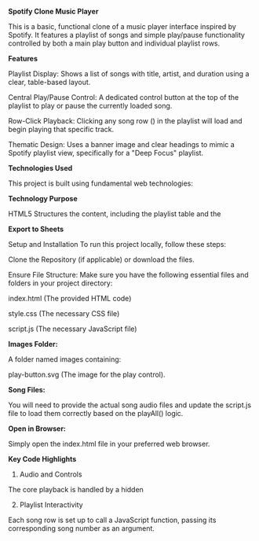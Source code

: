 **Spotify Clone Music Player** 

This is a basic, functional clone of a music player interface inspired by Spotify. It features a playlist of songs and simple play/pause functionality controlled by both a main play button and individual playlist rows.

**Features**

Playlist Display: Shows a list of songs with title, artist, and duration using a clear, table-based layout.

Central Play/Pause Control: A dedicated control button at the top of the playlist to play or pause the currently loaded song.

Row-Click Playback: Clicking any song row (<tr>) in the playlist will load and begin playing that specific track.

Thematic Design: Uses a banner image and clear headings to mimic a Spotify playlist view, specifically for a "Deep Focus" playlist.

**Technologies Used**

This project is built using fundamental web technologies:

**Technology	Purpose**

HTML5	Structures the content, including the playlist table and the <audio> element for playback.
CSS3	Handles the styling (referenced by style.css) to create the visual layout and resemblance to the Spotify interface.
JavaScript	Provides the interactive functionality for music playback, including the playaudio() and playAll(index) functions.

**Export to Sheets**

Setup and Installation 
To run this project locally, follow these steps:

Clone the Repository (if applicable) or download the files.

Ensure File Structure: Make sure you have the following essential files and folders in your project directory:

index.html (The provided HTML code)

style.css (The necessary CSS file)

script.js (The necessary JavaScript file)

**Images Folder:**

A folder named images containing:

play-button.svg (The image for the play control).

**Song Files:**

You will need to provide the actual song audio files and update the script.js file to load them correctly based on the playAll() logic.

**Open in Browser:**

Simply open the index.html file in your preferred web browser.

**Key Code Highlights**

1. Audio and Controls
   
  The core playback is handled by a hidden <audio> element and a control button that triggers the main JavaScript function.

2. Playlist Interactivity

  Each song row is set up to call a JavaScript function, passing its corresponding song number as an argument.
